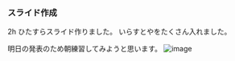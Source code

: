 ### スライド作成
2h
ひたすらスライド作りました。
いらすとやをたくさん入れました。

明日の発表のため朝練習してみようと思います。
![image](https://github.com/ruu2023/til/assets/125800583/18e6afec-6561-4915-b582-eeda9db41443)
